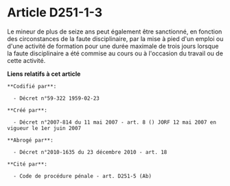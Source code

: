 # Article D251-1-3

Le mineur de plus de seize ans peut également être sanctionné, en fonction des circonstances de la faute disciplinaire, par
la mise à pied d'un emploi ou d'une activité de formation pour une durée maximale de trois jours lorsque la faute
disciplinaire a été commise au cours ou à l'occasion du travail ou de cette activité.

**Liens relatifs à cet article**

	**Codifié par**:

	  - Décret n°59-322 1959-02-23

	**Créé par**:

	  - Décret n°2007-814 du 11 mai 2007 - art. 8 () JORF 12 mai 2007 en vigueur le 1er juin 2007

	**Abrogé par**:

	  - Décret n°2010-1635 du 23 décembre 2010 - art. 18

	**Cité par**:

	  - Code de procédure pénale - art. D251-5 (Ab)
